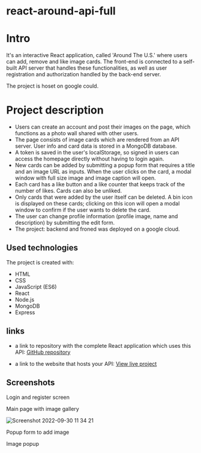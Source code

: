 # react-around-api-full

# Intro

It's an interactive React application, called 'Around The U.S.' where users can add, remove and like image cards. The front-end is connected to a self-built API server that handles these functionalities, as well as user registration and authorization handled by the back-end server.

The project is hoset on google could.

# Project description

- Users can create an account and post their images on the page, which functions as a photo wall shared with other users.
- The page consists of image cards which are rendered from an API server. User info and card data is stored in a MongoDB database.
- A token is saved in the user's localStorage, so signed in users can access the homepage directly without having to login again.
- New cards can be added by submitting a popup form that requires a title and an image URL as inputs. When the user clicks on the card, a modal window with full size image and image caption will open.
- Each card has a like button and a like counter that keeps track of the number of likes. Cards can also be unliked.
- Only cards that were added by the user itself can be deleted. A bin icon is displayed on these cards; clicking on this icon will open a modal window to confirm if the user wants to delete the card.
- The user can change profile information (profile image, name and description) by
  submitting the edit form.
- The project: backend and froned was deployed on a google cloud.

## Used technologies

The project is created with:

- HTML
- CSS
- JavaScript (ES6)
- React
- Node.js
- MongoDB
- Express

## links

- a link to repository with the complete React application which uses this API:
  [GitHub repository](https://github.com/Rachelidekel/react-around-api-full.git)

- a link to the website that hosts your API:
  [View live project](https://racheli-domain.students.nomoredomainssbs.ru/)

## Screenshots

Login and register screen




Main page with image gallery

![Screenshot 2022-09-30 11 34 21](https://user-images.githubusercontent.com/98940522/193228852-8cdce083-7508-4c69-9713-67431f2544ad.png)


Popup form to add image

Image popup
